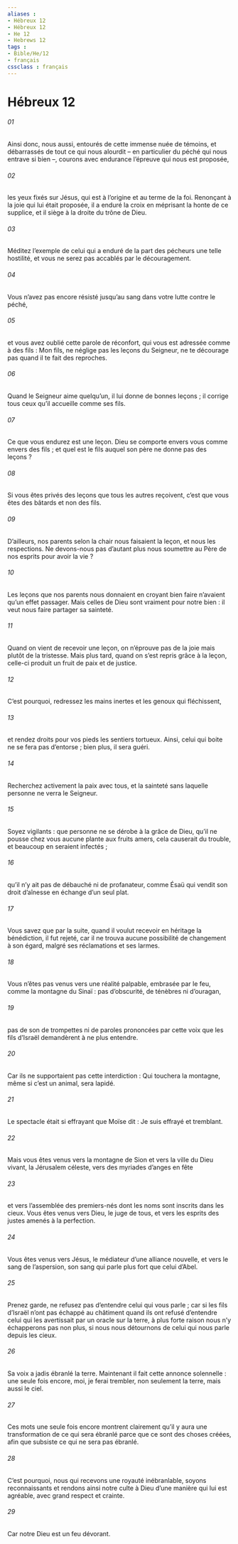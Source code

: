 ```yaml
---
aliases : 
- Hébreux 12
- Hébreux 12
- He 12
- Hebrews 12
tags : 
- Bible/He/12
- français
cssclass : français
---
```


# Hébreux 12

###### 01
Ainsi donc, nous aussi, entourés de cette immense nuée de témoins, et débarrassés de tout ce qui nous alourdit – en particulier du péché qui nous entrave si bien –, courons avec endurance l’épreuve qui nous est proposée,
###### 02
les yeux fixés sur Jésus, qui est à l’origine et au terme de la foi. Renonçant à la joie qui lui était proposée, il a enduré la croix en méprisant la honte de ce supplice, et il siège à la droite du trône de Dieu.
###### 03
Méditez l’exemple de celui qui a enduré de la part des pécheurs une telle hostilité, et vous ne serez pas accablés par le découragement.
###### 04
Vous n’avez pas encore résisté jusqu’au sang dans votre lutte contre le péché,
###### 05
et vous avez oublié cette parole de réconfort, qui vous est adressée comme à des fils :
Mon fils, ne néglige pas les leçons du Seigneur,
ne te décourage pas quand il te fait des reproches.
###### 06
Quand le Seigneur aime quelqu’un,
il lui donne de bonnes leçons ;
il corrige tous ceux qu’il accueille comme ses fils.
###### 07
Ce que vous endurez est une leçon. Dieu se comporte envers vous comme envers des fils ; et quel est le fils auquel son père ne donne pas des leçons ?
###### 08
Si vous êtes privés des leçons que tous les autres reçoivent, c’est que vous êtes des bâtards et non des fils.
###### 09
D’ailleurs, nos parents selon la chair nous faisaient la leçon, et nous les respections. Ne devons-nous pas d’autant plus nous soumettre au Père de nos esprits pour avoir la vie ?
###### 10
Les leçons que nos parents nous donnaient en croyant bien faire n’avaient qu’un effet passager. Mais celles de Dieu sont vraiment pour notre bien : il veut nous faire partager sa sainteté.
###### 11
Quand on vient de recevoir une leçon, on n’éprouve pas de la joie mais plutôt de la tristesse. Mais plus tard, quand on s’est repris grâce à la leçon, celle-ci produit un fruit de paix et de justice.
###### 12
C’est pourquoi, redressez les mains inertes et les genoux qui fléchissent,
###### 13
et rendez droits pour vos pieds les sentiers tortueux. Ainsi, celui qui boite ne se fera pas d’entorse ; bien plus, il sera guéri.
###### 14
Recherchez activement la paix avec tous, et la sainteté sans laquelle personne ne verra le Seigneur.
###### 15
Soyez vigilants : que personne ne se dérobe à la grâce de Dieu, qu’il ne pousse chez vous aucune plante aux fruits amers, cela causerait du trouble, et beaucoup en seraient infectés ;
###### 16
qu’il n’y ait pas de débauché ni de profanateur, comme Ésaü qui vendit son droit d’aînesse en échange d’un seul plat.
###### 17
Vous savez que par la suite, quand il voulut recevoir en héritage la bénédiction, il fut rejeté, car il ne trouva aucune possibilité de changement à son égard, malgré ses réclamations et ses larmes.
###### 18
Vous n’êtes pas venus vers une réalité palpable, embrasée par le feu, comme la montagne du Sinaï : pas d’obscurité, de ténèbres ni d’ouragan,
###### 19
pas de son de trompettes ni de paroles prononcées par cette voix que les fils d’Israël demandèrent à ne plus entendre.
###### 20
Car ils ne supportaient pas cette interdiction : Qui touchera la montagne, même si c’est un animal, sera lapidé.
###### 21
Le spectacle était si effrayant que Moïse dit : Je suis effrayé et tremblant.
###### 22
Mais vous êtes venus vers la montagne de Sion et vers la ville du Dieu vivant, la Jérusalem céleste, vers des myriades d’anges en fête
###### 23
et vers l’assemblée des premiers-nés dont les noms sont inscrits dans les cieux. Vous êtes venus vers Dieu, le juge de tous, et vers les esprits des justes amenés à la perfection.
###### 24
Vous êtes venus vers Jésus, le médiateur d’une alliance nouvelle, et vers le sang de l’aspersion, son sang qui parle plus fort que celui d’Abel.
###### 25
Prenez garde, ne refusez pas d’entendre celui qui vous parle ; car si les fils d’Israël n’ont pas échappé au châtiment quand ils ont refusé d’entendre celui qui les avertissait par un oracle sur la terre, à plus forte raison nous n’y échapperons pas non plus, si nous nous détournons de celui qui nous parle depuis les cieux.
###### 26
Sa voix a jadis ébranlé la terre. Maintenant il fait cette annonce solennelle : une seule fois encore, moi, je ferai trembler, non seulement la terre, mais aussi le ciel.
###### 27
Ces mots une seule fois encore montrent clairement qu’il y aura une transformation de ce qui sera ébranlé parce que ce sont des choses créées, afin que subsiste ce qui ne sera pas ébranlé.
###### 28
C’est pourquoi, nous qui recevons une royauté inébranlable, soyons reconnaissants et rendons ainsi notre culte à Dieu d’une manière qui lui est agréable, avec grand respect et crainte.
###### 29
Car notre Dieu est un feu dévorant.
